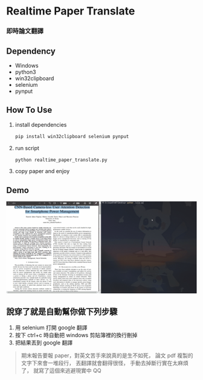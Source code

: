# Realtime Paper Translate
### 即時論文翻譯


## Dependency
- Windows
- python3
- win32clipboard
- selenium
- pynput

## How To Use
1. 
    install dependencies
    ```sh
    pip install win32clipboard selenium pynput
    ```

2. 
    run script
    ```sh
    python realtime_paper_translate.py
    ```

3. 
    copy paper and enjoy

## Demo
![Demo](demo.gif)

## 說穿了就是自動幫你做下列步驟
1. 用 selenium 打開 google 翻譯
2. 按下 ctrl+c 時自動把 windows 剪貼簿裡的換行刪掉
3. 把結果丟到 google 翻譯


> 期末報告要報 paper，對英文苦手來說真的是生不如死，
> 論文 pdf 複製的文字下來會一堆段行，
> 丟翻譯就會翻得很怪，
> 手動去掉斷行實在太麻煩了，
> 就寫了這個來逃避現實中 QQ
